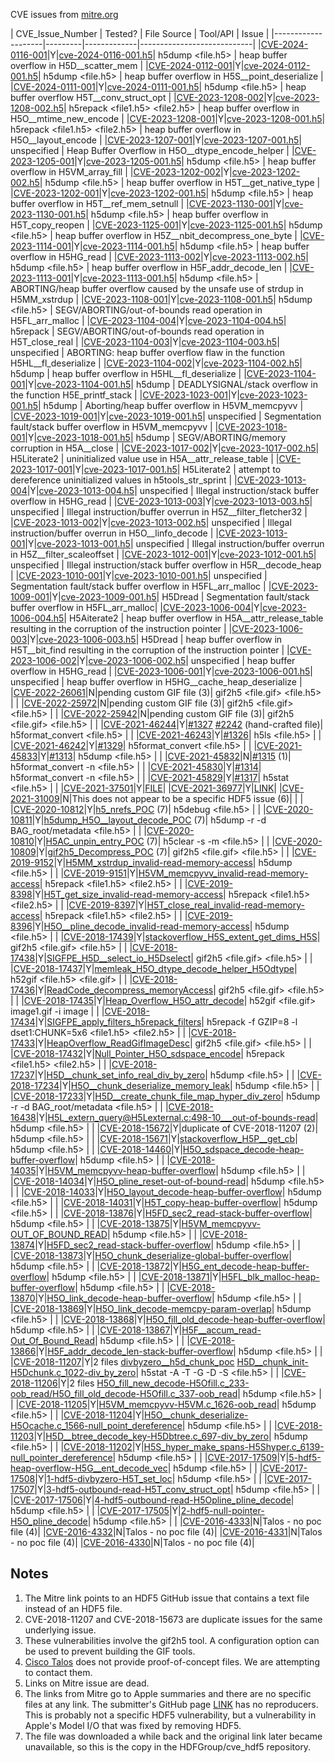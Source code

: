 CVE issues from [mitre.org](https://cve.mitre.org/cgi-bin/cvekey.cgi?keyword=HDF5)

| CVE\_Issue\_Number | Tested? | File Source | Tool/API | Issue           |
|--------------------|---------|-------------|----------------------------|
|[CVE-2024-0116-001](official_cve_url)|Y|[cve-2024-0116-001.h5](https://github.com/HDFGroup/cve_hdf5/blob/main/cvefiles/cve-2024-0116-001.h5)| h5dump <file.h5> | heap buffer overflow in H5D__scatter_mem |
|[CVE-2024-0112-001](official_cve_url)|Y|[cve-2024-0112-001.h5](https://github.com/HDFGroup/cve_hdf5/blob/main/cvefiles/cve-2024-0112-001.h5)| h5dump <file.h5> | heap buffer overflow in H5S__point_deserialize |
|[CVE-2024-0111-001](official_cve_url)|Y|[cve-2024-0111-001.h5](https://github.com/HDFGroup/cve_hdf5/blob/main/cvefiles/cve-2024-0111-001.h5)| h5dump <file.h5> | heap buffer overflow H5T__conv_struct_opt |
|[CVE-2023-1208-002](official_cve_url)|Y|[cve-2023-1208-002.h5](https://github.com/HDFGroup/cve_hdf5/blob/main/cvefiles/cve-2023-1208-002.h5)| h5repack <file1.h5> <file2.h5> | heap buffer overflow in H5O__mtime_new_encode |
|[CVE-2023-1208-001](official_cve_url)|Y|[cve-2023-1208-001.h5](https://github.com/HDFGroup/cve_hdf5/blob/main/cvefiles/cve-2023-1208-001.h5)| h5repack <file1.h5> <file2.h5> | heap buffer overflow in H5O__layout_encode |
|[CVE-2023-1207-001](official_cve_url)|Y|[cve-2023-1207-001.h5](https://github.com/HDFGroup/cve_hdf5/blob/main/cvefiles/cve-2023-1207-001.h5)| unspecified | Heap Buffer Overflow in H5O__dtype_encode_helper |
|[CVE-2023-1205-001](official_cve_url)|Y|[cve-2023-1205-001.h5](https://github.com/HDFGroup/cve_hdf5/blob/main/cvefiles/cve-2023-1205-001.h5)| h5dump <file.h5> | heap buffer overflow in H5VM_array_fill |
|[CVE-2023-1202-002](official_cve_url)|Y|[cve-2023-1202-002.h5](https://github.com/HDFGroup/cve_hdf5/blob/main/cvefiles/cve-2023-1202-002.h5)| h5dump <file.h5> | heap buffer overflow in H5T__get_native_type |
|[CVE-2023-1202-001](official_cve_url)|Y|[cve-2023-1202-001.h5](https://github.com/HDFGroup/cve_hdf5/blob/main/cvefiles/cve-2023-1202-001.h5)| h5dump <file.h5> | heap buffer overflow in H5T__ref_mem_setnull |
|[CVE-2023-1130-001](official_cve_url)|Y|[cve-2023-1130-001.h5](https://github.com/HDFGroup/cve_hdf5/blob/main/cvefiles/cve-2023-1130-001.h5)| h5dump <file.h5> | heap buffer overflow in H5T_copy_reopen |
|[CVE-2023-1125-001](official_cve_url)|Y|[cve-2023-1125-001.h5](https://github.com/HDFGroup/cve_hdf5/blob/main/cvefiles/cve-2023-1125-001.h5)| h5dump <file.h5> | heap buffer overflow in H5Z__nbit_decompress_one_byte |
|[CVE-2023-1114-001](official_cve_url)|Y|[cve-2023-1114-001.h5](https://github.com/HDFGroup/cve_hdf5/blob/main/cvefiles/cve-2023-1114-001.h5)| h5dump <file.h5> | heap buffer overflow in H5HG_read |
|[CVE-2023-1113-002](official_cve_url)|Y|[cve-2023-1113-002.h5](https://github.com/HDFGroup/cve_hdf5/blob/main/cvefiles/cve-2023-1113-002.h5)| h5dump <file.h5> | heap buffer overflow in H5F_addr_decode_len |
|[CVE-2023-1113-001](official_cve_url)|Y|[cve-2023-1113-001.h5](https://github.com/HDFGroup/cve_hdf5/blob/main/cvefiles/cve-2023-1113-001.h5)| h5dump <file.h5> | ABORTING/heap buffer overflow caused by the unsafe use of strdup in H5MM_xstrdup |
|[CVE-2023-1108-001](official_cve_url)|Y|[cve-2023-1108-001.h5](https://github.com/HDFGroup/cve_hdf5/blob/main/cvefiles/cve-2023-1108-001.h5)| h5dump <file.h5> | SEGV/ABORTING/out-of-bounds read operation in H5FL_arr_malloc |
|[CVE-2023-1104-004](official_cve_url)|Y|[cve-2023-1104-004.h5](https://github.com/HDFGroup/cve_hdf5/blob/main/cvefiles/cve-2023-1104-004.h5)| h5repack | SEGV/ABORTING/out-of-bounds read operation in H5T_close_real |
|[CVE-2023-1104-003](official_cve_url)|Y|[cve-2023-1104-003.h5](https://github.com/HDFGroup/cve_hdf5/blob/main/cvefiles/cve-2023-1104-003.h5)| unspecified | ABORTING: heap buffer overflow flaw in the function H5HL__fl_deserialize |
|[CVE-2023-1104-002](official_cve_url)|Y|[cve-2023-1104-002.h5](https://github.com/HDFGroup/cve_hdf5/blob/main/cvefiles/cve-2023-1104-002.h5)| h5dump | heap buffer overflow in H5HL__fl_deserialize |
|[CVE-2023-1104-001](official_cve_url)|Y|[cve-2023-1104-001.h5](https://github.com/HDFGroup/cve_hdf5/blob/main/cvefiles/cve-2023-1104-001.h5)| h5dump | DEADLYSIGNAL/stack overflow in the function H5E_printf_stack |
|[CVE-2023-1023-001](official_cve_url)|Y|[cve-2023-1023-001.h5](https://github.com/HDFGroup/cve_hdf5/blob/main/cvefiles/cve-2023-1023-001.h5)| h5dump | Aborting/heap buffer overflow in H5VM_memcpyvv |
|[CVE-2023-1019-001](official_cve_url)|Y|[cve-2023-1019-001.h5](https://github.com/HDFGroup/cve_hdf5/blob/main/cvefiles/cve-2023-1019-001.h5)| unspecified | Segmentation fault/stack buffer overflow in H5VM_memcpyvv |
|[CVE-2023-1018-001](official_cve_url)|Y|[cve-2023-1018-001.h5](https://github.com/HDFGroup/cve_hdf5/blob/main/cvefiles/cve-2023-1018-001.h5)| h5dump | SEGV/ABORTING/memory corruption in H5A__close |
|[CVE-2023-1017-002](official_cve_url)|Y|[cve-2023-1017-002.h5](https://github.com/HDFGroup/cve_hdf5/blob/main/cvefiles/cve-2023-1017-002.h5)| H5Literate2 | uninitialized value use in H5A__attr_release_table |
|[CVE-2023-1017-001](official_cve_url)|Y|[cve-2023-1017-001.h5](https://github.com/HDFGroup/cve_hdf5/blob/main/cvefiles/cve-2023-1017-001.h5)| H5Literate2 | attempt to dereference uninitialized values in h5tools_str_sprint |
|[CVE-2023-1013-004](official_cve_url)|Y|[cve-2023-1013-004.h5](https://github.com/HDFGroup/cve_hdf5/blob/main/cvefiles/cve-2023-1013-004.h5)| unspecified | Illegal instruction/stack buffer overflow in H5HG_read |
|[CVE-2023-1013-003](official_cve_url)|Y|[cve-2023-1013-003.h5](https://github.com/HDFGroup/cve_hdf5/blob/main/cvefiles/cve-2023-1013-003.h5)| unspecified | Illegal instruction/buffer overrun in H5Z__filter_fletcher32 |
|[CVE-2023-1013-002](official_cve_url)|Y|[cve-2023-1013-002.h5](https://github.com/HDFGroup/cve_hdf5/blob/main/cvefiles/cve-2023-1013-002.h5)| unspecified | Illegal instruction/buffer overrun in H5O__linfo_decode |
|[CVE-2023-1013-001](official_cve_url)|Y|[cve-2023-1013-001.h5](https://github.com/HDFGroup/cve_hdf5/blob/main/cvefiles/cve-2023-1013-001.h5)| unspecified | Illegal instruction/buffer overrun in H5Z__filter_scaleoffset |
|[CVE-2023-1012-001](official_cve_url)|Y|[cve-2023-1012-001.h5](https://github.com/HDFGroup/cve_hdf5/blob/main/cvefiles/cve-2023-1012-001.h5)| unspecified | Illegal instruction/stack buffer overflow in H5R__decode_heap |
|[CVE-2023-1010-001](official_cve_url)|Y|[cve-2023-1010-001.h5](https://github.com/HDFGroup/cve_hdf5/blob/main/cvefiles/cve-2023-1010-001.h5)| unspecified | Segmentation fault/stack buffer overflow in H5FL_arr_malloc |
|[CVE-2023-1009-001](official_cve_url)|Y|[cve-2023-1009-001.h5](https://github.com/HDFGroup/cve_hdf5/blob/main/cvefiles/cve-2023-1009-001.h5)| H5Dread | Segmentation fault/stack buffer overflow in H5FL_arr_malloc|
|[CVE-2023-1006-004](official_cve_url)|Y|[cve-2023-1006-004.h5](https://github.com/HDFGroup/cve_hdf5/blob/main/cvefiles/cve-2023-1006-004.h5)| H5Aiterate2 | heap buffer overflow in H5A__attr_release_table resulting in the corruption of the instruction pointer |
|[CVE-2023-1006-003](official_cve_url)|Y|[cve-2023-1006-003.h5](https://github.com/HDFGroup/cve_hdf5/blob/main/cvefiles/cve-2023-1006-003.h5)| H5Dread | heap buffer overflow in H5T__bit_find resulting in the corruption of the instruction pointer |
|[CVE-2023-1006-002](official_cve_url)|Y|[cve-2023-1006-002.h5](https://github.com/HDFGroup/cve_hdf5/blob/main/cvefiles/cve-2023-1006-002.h5)| unspecified | heap buffer overflow in H5HG_read |
|[CVE-2023-1006-001](official_cve_url)|Y|[cve-2023-1006-001.h5](https://github.com/HDFGroup/cve_hdf5/blob/main/cvefiles/cve-2023-1006-001.h5)| unspecified | heap buffer overflow in H5HG__cache_heap_deserialize |
|[CVE-2022-26061](https://cve.mitre.org/cgi-bin/cvename.cgi?name=CVE-2022-26061)|N|pending custom GIF file (3)| gif2h5 <file.gif> <file.h5> | |
|[CVE-2022-25972](https://cve.mitre.org/cgi-bin/cvename.cgi?name=CVE-2022-25972)|N|pending custom GIF file (3)| gif2h5 <file.gif> <file.h5> | |
|[CVE-2022-25942](https://cve.mitre.org/cgi-bin/cvename.cgi?name=CVE-2022-25942)|N|pending custom GIF file (3)| gif2h5 <file.gif> <file.h5> | |
|[CVE-2021-46244](https://cve.mitre.org/cgi-bin/cvename.cgi?name=CVE-2021-46244)|Y|[#1327](https://github.com/HDFGroup/hdf5/issues/1327) [#2242](https://github.com/HDFGroup/hdf5/issues/2242) (hand-crafted file)| h5format_convert <file.h5> | |
|[CVE-2021-46243](https://cve.mitre.org/cgi-bin/cvename.cgi?name=CVE-2021-46243)|Y|[#1326](https://github.com/HDFGroup/hdf5/issues/1326)| h5ls <file.h5> | |
|[CVE-2021-46242](https://cve.mitre.org/cgi-bin/cvename.cgi?name=CVE-2021-46242)|Y|[#1329](https://github.com/HDFGroup/hdf5/issues/1329)| h5format_convert <file.h5> | |
|[CVE-2021-45833](https://cve.mitre.org/cgi-bin/cvename.cgi?name=CVE-2021-45833)|Y|[#1313](https://github.com/HDFGroup/hdf5/issues/1313)| h5dump <file.h5> | |
|[CVE-2021-45832](https://cve.mitre.org/cgi-bin/cvename.cgi?name=CVE-2021-45832)|N|[#1315](https://github.com/HDFGroup/hdf5/issues/1315) (1)| h5format_convert -n <file.h5> | |
|[CVE-2021-45830](https://cve.mitre.org/cgi-bin/cvename.cgi?name=CVE-2021-45830)|Y|[#1314](https://github.com/HDFGroup/hdf5/issues/1314)| h5format_convert -n <file.h5> | |
|[CVE-2021-45829](https://cve.mitre.org/cgi-bin/cvename.cgi?name=CVE-2021-45829)|Y|[#1317](https://github.com/HDFGroup/hdf5/issues/1317)| h5stat <file.h5> | |
|[CVE-2021-37501](https://cve.mitre.org/cgi-bin/cvename.cgi?name=CVE-2021-37501)|Y|[FILE](https://github.com/HDFGroup/cve_hdf5/blob/main/cvefiles/cve-2021-37501.h5)|
|[CVE-2021-36977](https://cve.mitre.org/cgi-bin/cvename.cgi?name=CVE-2021-36977)|Y|[LINK](https://bugs.chromium.org/p/oss-fuzz/issues/detail?id=31265)|
|[CVE-2021-31009](https://cve.mitre.org/cgi-bin/cvename.cgi?name=CVE-2021-31009)|N|This does not appear to be a specific HDF5 issue (6)| | |
|[CVE-2020-10812](https://cve.mitre.org/cgi-bin/cvename.cgi?name=CVE-2020-10812)|Y|[h5_nrefs_POC](https://github.com/HDFGroup/cve_hdf5/blob/main/cvefiles/cve-2020-10812.h5) (7)| h5debug <file.h5> | |
|[CVE-2020-10811](https://cve.mitre.org/cgi-bin/cvename.cgi?name=CVE-2020-10811)|Y|[h5dump_H5O__layout_decode_POC](https://github.com/HDFGroup/cve_hdf5/blob/main/cvefiles/cve-2020-10811.h5) (7)| h5dump -r -d BAG_root/metadata <file.h5> | |
|[CVE-2020-10810](https://cve.mitre.org/cgi-bin/cvename.cgi?name=CVE-2020-10810)|Y|[H5AC_unpin_entry_POC](https://github.com/HDFGroup/cve_hdf5/blob/main/cvefiles/cve-2020-10810.h5) (7)| h5clear -s -m <file.h5> | |
|[CVE-2020-10809](https://cve.mitre.org/cgi-bin/cvename.cgi?name=CVE-2020-10809)|Y|[gif2h5_Decompress_POC](https://github.com/HDFGroup/cve_hdf5/blob/main/cvefiles/cve-2020-10809.h5) (7)| gif2h5 <file.gif> <file.h5> | |
|[CVE-2019-9152](https://cve.mitre.org/cgi-bin/cvename.cgi?name=CVE-2019-9152)|Y|[H5MM_xstrdup_invalid-read-memory-access](https://github.com/magicSwordsMan/PAAFS/blob/master/vul8/H5MM_xstrdup_invalid-read-memory-access)| h5dump <file.h5> | |
|[CVE-2019-9151](https://cve.mitre.org/cgi-bin/cvename.cgi?name=CVE-2019-9151)|Y|[H5VM_memcpyvv_invalid-read-memory-access](https://github.com/magicSwordsMan/PAAFS/blob/master/vul7/H5VM_memcpyvv_invalid-read-memory-access)| h5repack <file1.h5> <file2.h5> | |
|[CVE-2019-8398](https://cve.mitre.org/cgi-bin/cvename.cgi?name=CVE-2019-8398)|Y|[H5T_get_size_invalid-read-memory-access](https://github.com/magicSwordsMan/PAAFS/blob/master/vul6/H5T_get_size_invalid-read-memory-access)| h5repack <file1.h5> <file2.h5> | |
|[CVE-2019-8397](https://cve.mitre.org/cgi-bin/cvename.cgi?name=CVE-2019-8397)|Y|[H5T_close_real_invalid-read-memory-access](https://github.com/magicSwordsMan/PAAFS/blob/master/vul5/H5T_close_real_invalid-read-memory-access)| h5repack <file1.h5> <file2.h5> | |
|[CVE-2019-8396](https://cve.mitre.org/cgi-bin/cvename.cgi?name=CVE-2019-8396)|Y|[H5O__pline_decode_invalid-read-memory-access](https://github.com/magicSwordsMan/PAAFS/blob/master/vul4/H5O__pline_decode_invalid-read-memory-access)| h5dump <file.h5> | |
|[CVE-2018-17439](https://cve.mitre.org/cgi-bin/cvename.cgi?name=CVE-2018-17439)|Y|[stackoverflow_H5S_extent_get_dims_H5S](https://github.com/SegfaultMasters/covering360/blob/master/HDF5/vuln5/stackoverflow_H5S_extent_get_dims_H5S)| gif2h5 <file.gif> <file.h5> | |
|[CVE-2018-17438](https://cve.mitre.org/cgi-bin/cvename.cgi?name=CVE-2018-17438)|Y|[SIGFPE_H5D__select_io_H5Dselect](https://github.com/SegfaultMasters/covering360/blob/master/HDF5/vuln4/SIGFPE_H5D__select_io_H5Dselect)| gif2h5 <file.gif> <file.h5> | |
|[CVE-2018-17437](https://cve.mitre.org/cgi-bin/cvename.cgi?name=CVE-2018-17437)|Y|[memleak_H5O_dtype_decode_helper_H5Odtype](https://github.com/SegfaultMasters/covering360/blob/master/HDF5/vuln5/memleak_H5O_dtype_decode_helper_H5Odtype)| h52gif <file.h5> <file.gif> | |
|[CVE-2018-17436](https://cve.mitre.org/cgi-bin/cvename.cgi?name=CVE-2018-17436)|Y|[ReadCode_decompress_memoryAccess](https://github.com/SegfaultMasters/covering360/blob/master/HDF5/vuln8/ReadCode_decompress_memoryAccess)| gif2h5 <file.gif> <file.h5> | |
|[CVE-2018-17435](https://cve.mitre.org/cgi-bin/cvename.cgi?name=CVE-2018-17435)|Y|[Heap_Overflow_H5O_attr_decode](https://github.com/SegfaultMasters/covering360/blob/master/HDF5/vuln7/Heap_Overflow_H5O_attr_decode)| h52gif <file.gif> image1.gif -i image | |
|[CVE-2018-17434](https://cve.mitre.org/cgi-bin/cvename.cgi?name=CVE-2018-17434)|Y|[SIGFPE_apply_filters_h5repack_filters](https://github.com/SegfaultMasters/covering360/blob/master/HDF5/vuln4/SIGFPE_apply_filters_h5repack_filters)| h5repack -f GZIP=8 -l dset1:CHUNK=5x6 <file1.h5> <file2.h5> | |
|[CVE-2018-17433](https://cve.mitre.org/cgi-bin/cvename.cgi?name=CVE-2018-17433)|Y|[HeapOverflow_ReadGifImageDesc](https://github.com/SegfaultMasters/covering360/blob/master/HDF5/vuln8/HeapOverflow_ReadGifImageDesc)| gif2h5 <file.gif> <file.h5> | |
|[CVE-2018-17432](https://cve.mitre.org/cgi-bin/cvename.cgi?name=CVE-2018-17432)|Y|[Null_Pointer_H5O_sdspace_encode](https://github.com/SegfaultMasters/covering360/blob/master/HDF5/vuln6/Null_Pointer_H5O_sdspace_encode)| h5repack <file1.h5> <file2.h5> | |
|[CVE-2018-17237](https://cve.mitre.org/cgi-bin/cvename.cgi?name=CVE-2018-17237)|Y|[H5D__chunk_set_info_real_div_by_zero](https://github.com/SegfaultMasters/covering360/blob/master/HDF5/H5D__chunk_set_info_real_div_by_zero)| h5dump <file.h5> | |
|[CVE-2018-17234](https://cve.mitre.org/cgi-bin/cvename.cgi?name=CVE-2018-17234)|Y|[H5O__chunk_deserialize_memory_leak](https://github.com/SegfaultMasters/covering360/blob/master/HDF5/vuln3/H5O__chunk_deserialize_memory_leak)| h5dump <file.h5> | |
|[CVE-2018-17233](https://cve.mitre.org/cgi-bin/cvename.cgi?name=CVE-2018-17233)|Y|[H5D__create_chunk_file_map_hyper_div_zero](https://github.com/SegfaultMasters/covering360/blob/master/HDF5/vuln2/H5D__create_chunk_file_map_hyper_div_zero)| h5dump -r -d BAG_root/metadata <file.h5> | |
|[CVE-2018-16438](https://cve.mitre.org/cgi-bin/cvename.cgi?name=CVE-2018-16438)|Y|[H5L_extern_query@H5Lexternal.c:498-10___out-of-bounds-read](https://github.com/TeamSeri0us/pocs/blob/master/hdf5/h5stat/H5L_extern_query%40H5Lexternal.c%3A498-10___out-of-bounds-read)| h5dump <file.h5> | |
|[CVE-2018-15672](https://cve.mitre.org/cgi-bin/cvename.cgi?name=CVE-2018-15672)|Y|duplicate of CVE-2018-11207 (2)| h5dump <file.h5> | |
|[CVE-2018-15671](https://cve.mitre.org/cgi-bin/cvename.cgi?name=CVE-2018-15671)|Y|[stackoverflow_H5P__get_cb](https://github.com/SegfaultMasters/covering360/blob/master/HDF5/stackoverflow_H5P__get_cb)| h5dump <file.h5> | |
|[CVE-2018-14460](https://cve.mitre.org/cgi-bin/cvename.cgi?name=CVE-2018-14460)|Y|[H5O_sdspace_decode-heap-buffer-overflow](https://github.com/TeamSeri0us/pocs/blob/master/hdf5/vuln2/H5O_sdspace_decode-heap-buffer-overflow)| h5dump <file.h5> | |
|[CVE-2018-14035](https://cve.mitre.org/cgi-bin/cvename.cgi?name=CVE-2018-14035)|Y|[H5VM_memcpyvv-heap-buffer-overflow](https://github.com/TeamSeri0us/pocs/blob/master/hdf5/vuln2/H5VM_memcpyvv-heap-buffer-overflow)| h5dump <file.h5> | |
|[CVE-2018-14034](https://cve.mitre.org/cgi-bin/cvename.cgi?name=CVE-2018-14034)|Y|[H5O_pline_reset-out-of-bound-read](https://github.com/TeamSeri0us/pocs/blob/master/hdf5/vuln2/H5O_pline_reset-out-of-bound-read)| h5dump <file.h5> | |
|[CVE-2018-14033](https://cve.mitre.org/cgi-bin/cvename.cgi?name=CVE-2018-14033)|Y|[H5O_layout_decode-heap-buffer-overflow](https://github.com/TeamSeri0us/pocs/blob/master/hdf5/vuln2/H5O_layout_decode-heap-buffer-overflow)| h5dump <file.h5> | |
|[CVE-2018-14031](https://cve.mitre.org/cgi-bin/cvename.cgi?name=CVE-2018-14031)|Y|[H5T_copy-heap-buffer-overflow](https://github.com/TeamSeri0us/pocs/blob/master/hdf5/vuln2/H5T_copy-heap-buffer-overflow)| h5dump <file.h5> | |
|[CVE-2018-13876](https://cve.mitre.org/cgi-bin/cvename.cgi?name=CVE-2018-13876)|Y|[H5FD_sec2_read-stack-buffer-overflow](https://github.com/TeamSeri0us/pocs/blob/master/hdf5/vuln/H5FD_sec2_read-stack-buffer-overflow)| h5dump <file.h5> | |
|[CVE-2018-13875](https://cve.mitre.org/cgi-bin/cvename.cgi?name=CVE-2018-13875)|Y|[H5VM_memcpyvv-OUT_OF_BOUND_READ](https://github.com/TeamSeri0us/pocs/blob/master/hdf5/vuln/H5VM_memcpyvv-OUT_OF_BOUND_READ)| h5dump <file.h5> | |
|[CVE-2018-13874](https://cve.mitre.org/cgi-bin/cvename.cgi?name=CVE-2018-13874)|Y|[H5FD_sec2_read-stack-buffer-overflow](https://github.com/TeamSeri0us/pocs/blob/master/hdf5/vuln/H5FD_sec2_read-stack-buffer-overflow)| h5dump <file.h5> | |
|[CVE-2018-13873](https://cve.mitre.org/cgi-bin/cvename.cgi?name=CVE-2018-13873)|Y|[H5O_chunk_deserialize-global-buffer-overflow](https://github.com/TeamSeri0us/pocs/blob/master/hdf5/vuln/H5O_chunk_deserialize-global-buffer-overflow)| h5dump <file.h5> | |
|[CVE-2018-13872](https://cve.mitre.org/cgi-bin/cvename.cgi?name=CVE-2018-13872)|Y|[H5G_ent_decode-heap-buffer-overflow](https://github.com/TeamSeri0us/pocs/blob/master/hdf5/vuln/H5G_ent_decode-heap-buffer-overflow)| h5dump <file.h5> | |
|[CVE-2018-13871](https://cve.mitre.org/cgi-bin/cvename.cgi?name=CVE-2018-13871)|Y|[H5FL_blk_malloc-heap-buffer-overflow](https://github.com/TeamSeri0us/pocs/blob/master/hdf5/vuln/H5FL_blk_malloc-heap-buffer-overflow)| h5dump <file.h5> | |
|[CVE-2018-13870](https://cve.mitre.org/cgi-bin/cvename.cgi?name=CVE-2018-13870)|Y|[H5O_link_decode-heap-buffer-overflow](https://github.com/TeamSeri0us/pocs/blob/master/hdf5/vuln/H5O_link_decode-heap-buffer-overflow)| h5dump <file.h5> | |
|[CVE-2018-13869](https://cve.mitre.org/cgi-bin/cvename.cgi?name=CVE-2018-13869)|Y|[H5O_link_decode-memcpy-param-overlap](https://github.com/TeamSeri0us/pocs/blob/master/hdf5/vuln/H5O_link_decode-memcpy-param-overlap)| h5dump <file.h5> | |
|[CVE-2018-13868](https://cve.mitre.org/cgi-bin/cvename.cgi?name=CVE-2018-13868)|Y|[H5O_fill_old_decode-heap-buffer-overflow](https://github.com/TeamSeri0us/pocs/blob/master/hdf5/vuln/H5O_fill_old_decode-heap-buffer-overflow)| h5dump <file.h5> | |
|[CVE-2018-13867](https://cve.mitre.org/cgi-bin/cvename.cgi?name=CVE-2018-13867)|Y|[H5F__accum_read-Out_Of_Bound_Read](https://github.com/TeamSeri0us/pocs/blob/master/hdf5/vuln/H5F__accum_read-Out_Of_Bound_Read)| h5dump <file.h5> | |
|[CVE-2018-13866](https://cve.mitre.org/cgi-bin/cvename.cgi?name=CVE-2018-13866)|Y|[H5F_addr_decode_len-stack-buffer-overflow](https://github.com/TeamSeri0us/pocs/blob/master/hdf5/vuln/H5F_addr_decode_len-stack-buffer-overflow)| h5dump <file.h5> | |
|[CVE-2018-11207](https://cve.mitre.org/cgi-bin/cvename.cgi?name=CVE-2018-11207)|Y|2 files [divbyzero__h5d_chunk_poc](https://github.com/SegfaultMasters/covering360/blob/master/HDF5/DivByZero__H5D_chunk_POC) [H5D__chunk_init-H5Dchunk.c_1022-div_by_zero](https://github.com/Twi1ight/fuzzing-pocs/blob/master/hdf5/H5D__chunk_init-H5Dchunk.c_1022-div_by_zero)| h5stat -A -T -G -D -S <file.h5> | |
|[CVE-2018-11206](https://cve.mitre.org/cgi-bin/cvename.cgi?name=CVE-2018-11206)|Y|2 files [H5O_fill_new_decode-H5Ofill.c_233-oob_read/H5O_fill_old_decode-H5Ofill.c_337-oob_read](https://github.com/Twi1ight/fuzzing-pocs/tree/master/hdf5)| h5dump <file.h5> | |
|[CVE-2018-11205](https://cve.mitre.org/cgi-bin/cvename.cgi?name=CVE-2018-11205)|Y|[H5VM_memcpyvv-H5VM.c_1626-oob_read](https://github.com/Twi1ight/fuzzing-pocs/tree/master/hdf5)| h5dump <file.h5> | |
|[CVE-2018-11204](https://cve.mitre.org/cgi-bin/cvename.cgi?name=CVE-2018-11204)|Y|[H5O__chunk_deserialize-H5Ocache.c_1566-null_point_dereference](https://github.com/Twi1ight/fuzzing-pocs/tree/master/hdf5)| h5dump <file.h5> | |
|[CVE-2018-11203](https://cve.mitre.org/cgi-bin/cvename.cgi?name=CVE-2018-11203)|Y|[H5D__btree_decode_key-H5Dbtree.c_697-div_by_zero](https://github.com/Twi1ight/fuzzing-pocs/tree/master/hdf5)| h5dump <file.h5> | |
|[CVE-2018-11202](https://cve.mitre.org/cgi-bin/cvename.cgi?name=CVE-2018-11202)|Y|[H5S_hyper_make_spans-H5Shyper.c_6139-null_pointer_dereference](https://github.com/Twi1ight/fuzzing-pocs/tree/master/hdf5)| h5dump <file.h5> | |
|[CVE-2017-17509](https://cve.mitre.org/cgi-bin/cvename.cgi?name=CVE-2017-17509)|Y|[5-hdf5-heap-overflow-H5G__ent_decode_vec](https://github.com/xiaoqx/pocs/blob/master/hdf5)| h5dump <file.h5> | |
|[CVE-2017-17508](https://cve.mitre.org/cgi-bin/cvename.cgi?name=CVE-2017-17508)|Y|[1-hdf5-divbyzero-H5T_set_loc](https://github.com/xiaoqx/pocs/tree/master/hdf5)| h5dump <file.h5> | |
|[CVE-2017-17507](https://cve.mitre.org/cgi-bin/cvename.cgi?name=CVE-2017-17507)|Y|[3-hdf5-outbound-read-H5T_conv_struct_opt](https://github.com/xiaoqx/pocs/tree/master/hdf5)| h5dump <file.h5> | |
|[CVE-2017-17506](https://cve.mitre.org/cgi-bin/cvename.cgi?name=CVE-2017-17506)|Y|[4-hdf5-outbound-read-H5Opline_pline_decode](https://github.com/xiaoqx/pocs/tree/master/hdf5)| h5dump <file.h5> | |
|[CVE-2017-17505](https://cve.mitre.org/cgi-bin/cvename.cgi?name=CVE-2017-17505)|Y|[2-hdf5-null-pointer-H5O_pline_decode](https://github.com/xiaoqx/pocs/tree/master/hdf5)| h5dump <file.h5> | |
|[CVE-2016-4333](https://cve.mitre.org/cgi-bin/cvename.cgi?name=CVE-2016-4333)|N|Talos - no poc file (4)|
|[CVE-2016-4332](https://cve.mitre.org/cgi-bin/cvename.cgi?name=CVE-2016-4332)|N|Talos - no poc file (4)|
|[CVE-2016-4331](https://cve.mitre.org/cgi-bin/cvename.cgi?name=CVE-2016-4331)|N|Talos - no poc file (4)|
|[CVE-2016-4330](https://cve.mitre.org/cgi-bin/cvename.cgi?name=CVE-2016-4330)|N|Talos - no poc file (4)|

## Notes
1. The Mitre link points to an HDF5 GitHub issue that contains a text file instead of an HDF5 file.
2. CVE-2018-11207 and CVE-2018-15673 are duplicate issues for the same underlying issue.
3. These vulnerabilities involve the gif2h5 tool. A configuration option can be used to prevent building the GIF tools.
4. [Cisco Talos](https://talosintelligence.com/vulnerability_reports) does not provide proof-of-concept files. We are attempting to contact them.
5. Links on Mitre issue are dead.
6. The links from Mitre go to Apple summaries and there are no specific files at any link. The submitter's GitHub page [LINK](https://github.com/jhftss) has no reproducers. This is probably not a specific HDF5 vulnerability, but a vulnerability in Apple's Model I/O that was fixed by removing HDF5.
7. The file was downloaded a while back and the original link later became unavailable, so this is the copy in the HDFGroup/cve_hdf5 repository.
